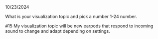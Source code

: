 10/23/2024

What is your visualization topic and pick a number 1-24
number.

#15
My visualization topic will be new earpods that respond to incoming sound to change and adapt depending on settings.
